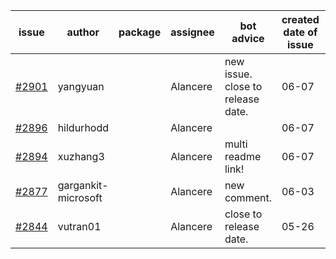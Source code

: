 | issue | author | package | assignee | bot advice | created date of issue | target release date | date from target |
| ------ | ------ | ------ | ------ | ------ | ------ | ------ | :-----: |
| [#2901](https://github.com/Azure/sdk-release-request/issues/2901) | yangyuan |  | Alancere | new issue. close to release date.  | 06-07 | 06-09 | 0 |
| [#2896](https://github.com/Azure/sdk-release-request/issues/2896) | hildurhodd |  | Alancere |  | 06-07 | 06-21 |  |
| [#2894](https://github.com/Azure/sdk-release-request/issues/2894) | xuzhang3 |  | Alancere | multi readme link! | 06-07 | 06-21 |  |
| [#2877](https://github.com/Azure/sdk-release-request/issues/2877) | gargankit-microsoft |  | Alancere | new comment. | 06-03 | 06-30 |  |
| [#2844](https://github.com/Azure/sdk-release-request/issues/2844) | vutran01 |  | Alancere | close to release date.  | 05-26 | 06-09 | 0 |
